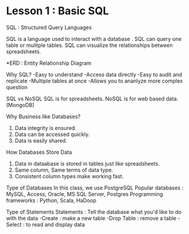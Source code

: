 # Lesson 1 : Basic SQL

SQL : Structured Query Languages

SQL is a language used to interact with a database .
SQL can query one table or mulitple tables.
SQL can visualize the relationships between spreadsheets.

*ERD : Entity Relationship Diagram

Why SQL?
-Easy to understand
-Access data directly
-Easy to audit and replicate
-Multiple tables at once
-Allows you to ananlyze more complex question

SQL vs NoSQL
SQL is for spreadsheets.
NoSQL is for web based data. (MongoDB)

Why Business like Databases?
1. Data integrity is ensured.
2. Data can be accessed quickly.
3. Data is easily shared.

How Databases Store Data
1. Data in dataabase is stored in tables just like spreadsheets.
2. Same column, Same terms of data type.
3. Consistent column types make working fast.

Type of Databases
In this class, we use PostgreSQL
Popular databases : MySQL, Access, Oracle, MS SQL Server, Postgres
Programming frameworks : Python, Scala, HaDoop

Type of Statements
Statements : Tell the database what you'd like to do with the data
-Create : make a new table
-Drop Table : remove a table
-Select : to read and display data
